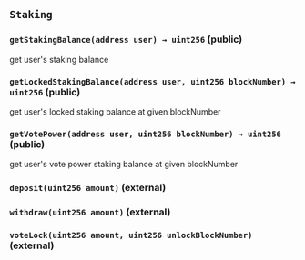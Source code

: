 ## `Staking`






### `getStakingBalance(address user) → uint256` (public)



get user's staking balance


### `getLockedStakingBalance(address user, uint256 blockNumber) → uint256` (public)



get user's locked staking balance at given blockNumber


### `getVotePower(address user, uint256 blockNumber) → uint256` (public)



get user's vote power staking balance at given blockNumber


### `deposit(uint256 amount)` (external)





### `withdraw(uint256 amount)` (external)





### `voteLock(uint256 amount, uint256 unlockBlockNumber)` (external)






